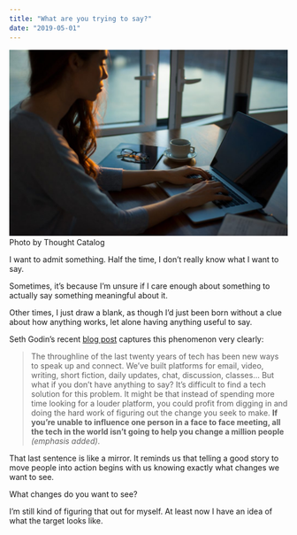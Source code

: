 ```yaml
---
title: "What are you trying to say?"
date: "2019-05-01"
---
```


![what are you trying to say nick ang blog](images/what-are-you-trying-to-say-nick-ang-blog-1024x683.jpg) Photo by Thought Catalog

I want to admit something. Half the time, I don’t really know what I want to say.

Sometimes, it’s because I’m unsure if I care enough about something to actually say something meaningful about it.

Other times, I just draw a blank, as though I’d just been born without a clue about how anything works, let alone having anything useful to say.

Seth Godin’s recent [blog post](https://seths.blog/2019/04/on-finding-something-to-say/) captures this phenomenon very clearly:

> The throughline of the last twenty years of tech has been new ways to speak up and connect. We’ve built platforms for email, video, writing, short fiction, daily updates, chat, discussion, classes… But what if you don’t have anything to say? It’s difficult to find a tech solution for this problem. It might be that instead of spending more time looking for a louder platform, you could profit from digging in and doing the hard work of figuring out the change you seek to make. **If you’re unable to influence one person in a face to face meeting, all the tech in the world isn’t going to help you change a million people** _(emphasis added)_.

That last sentence is like a mirror. It reminds us that telling a good story to move people into action begins with us knowing exactly what changes we want to see.

What changes do you want to see?

I’m still kind of figuring that out for myself. At least now I have an idea of what the target looks like.
